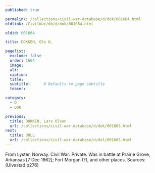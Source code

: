 ```yaml
---
published: true

permalink: /collections/civil-war-database/d/dok/001664.html
oldlink: /CivilWar/db/d/dok/001664.html

oldid: 001664

title: DOKKEN, Ole O.

pagelist:
  exclude: false
  order: 1664
  image: 
  alt:
  caption:
  title:
  subtitle:      # Defaults to page subtitle
  teaser:

category: 
  - D 
  - DOK

previous:
  title: DOKKEN, Lars Olsen
  url: /collections/civil-war-database/d/dok/001663.html  
next:
  title: DOLL
  url: /collections/civil-war-database/d/dol/001665.html   
---
```

From Lyster, Norway. Civil War: Private. Was in battle at Prairie Grove, Arkansas [7 Dec 1862]; Fort Morgan (?), and other places. Sources: (Ulvestad p276)